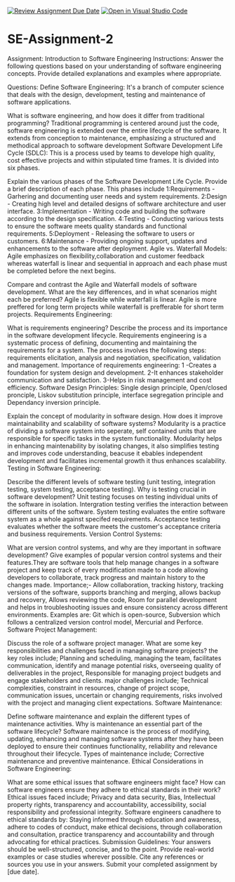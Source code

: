 [![Review Assignment Due Date](https://classroom.github.com/assets/deadline-readme-button-24ddc0f5d75046c5622901739e7c5dd533143b0c8e959d652212380cedb1ea36.svg)](https://classroom.github.com/a/-ucQIGTc)
[![Open in Visual Studio Code](https://classroom.github.com/assets/open-in-vscode-718a45dd9cf7e7f842a935f5ebbe5719a5e09af4491e668f4dbf3b35d5cca122.svg)](https://classroom.github.com/online_ide?assignment_repo_id=15244956&assignment_repo_type=AssignmentRepo)
# SE-Assignment-2
Assignment: Introduction to Software Engineering
Instructions:
Answer the following questions based on your understanding of software engineering concepts. Provide detailed explanations and examples where appropriate.

Questions:
Define Software Engineering: It's a branch of computer science that deals with the design, development, testing and maintenance of software applications.

What is software engineering, and how does it differ from traditional programming? Traditional programming is centered around just the code, software engineering is extended over the entire lifecycle of the software. It extends from conception to maintenance, emphasizing a structured and methodical approach to software development
Software Development Life Cycle (SDLC): This is a process used by teams to develope high quality, cost effective projects and within stipulated time frames. It is divided into six phases.

Explain the various phases of the Software Development Life Cycle. Provide a brief description of each phase. This phases include 1:Requirements - Garhering and documenting user needs and system requirements. 2:Design - Creating high level and detailed designs of software architecture and user interface. 3:Implementation - Writing code and building the software according to the design specification. 4:Testing - Conducting various tests to ensure the software meets quality standards and functional requirements. 5:Deployment - Releasing the software to users or customers. 6:Maintenance - Providing ongoing support, updates and enhancements to the software after deployment.
Agile vs. Waterfall Models: Agile emphasizes on flexibility,collaboration and customer feedback whereas waterfall is linear and sequential in approach and each phase must be completed before the next begins.

Compare and contrast the Agile and Waterfall models of software development. What are the key differences, and in what scenarios might each be preferred? Agile is flexible while waterfall is linear. Agile is more preffered for long term projects while waterfall is prefferable for short term projects.
Requirements Engineering:

What is requirements engineering? Describe the process and its importance in the software development lifecycle. Requirements engineering is a systematic process of defining, documenting and maintaining the requirements for a system. The process  involves the following steps: requirements elicitation, analysis and negotiation, specification, validation and management. Importance of requirements engineering: 1 -Creates a foundation for system design and development. 2-It enhances stakeholder communication and satisfaction. 3-Helps in risk management and cost efficiency.
Software Design Principles: Single design principle, Open/closed pronciple, Liskov substitution principle, interface segregation principle and Dependancy inversion principle.

Explain the concept of modularity in software design. How does it improve maintainability and scalability of software systems? Modularity is a practice of dividing a software system into seperate, self contained units that are responsible for specific tasks in the system functionality. Modularity helps in enhancing maintenability by isolating changes, it also simplifies testing and improves code understanding, beacuse it ebables independent development and facilitates incremental growth it thus enhances scalability.
Testing in Software Engineering:

Describe the different levels of software testing (unit testing, integration testing, system testing, acceptance testing). Why is testing crucial in software development? Unit testing focuses on testing individual units of the software in isolation. Intergration testing verifies the interaction between different units of the software. System testing evaluates the entire software system as a whole against specifed requirements. Acceptance testing evaluates whether the software meets the customer's acceptance criteria and business requirements.
Version Control Systems:

What are version control systems, and why are they important in software development? Give examples of popular version control systems and their features.They are software tools that help manage changes in a software project and keep track of every modification made to a code  allowing developers to collaborate, track progress and maintain history to the changes made. Importance;- Allow collaboration, tracking history, tracking versions of the software, supports branching and merging, allows backup and recovery, Allows reviewing the code, Room for parallel development and helps in troubleshooting issues and ensure consistency across different environments. Examples are: Git which is open-source, Subversion which follows a centralized version control model, Mercurial and Perforce.
Software Project Management:

Discuss the role of a software project manager. What are some key responsibilities and challenges faced in managing software projects? the key roles include; Planning and scheduling, managing the team, facilitates communication, identify and manage potential risks, overseeing quality of deliverables in the project, Responsible for managing project budgets and engage stakeholders and clients. major challenges include; Technical complexities, constraint in resources, change of project scope, communication issues, uncertain or changing requirements, risks involved with the project and managing client expectations.
Software Maintenance:

Define software maintenance and explain the different types of maintenance activities. Why is maintenance an essential part of the software lifecycle? Software maintenance is the process of modifying, updating, enhancing and managing software systems after they have been deployed to ensure their continues functionality, reliability and relevance throughout their lifecycle. Types of maintenance include; Corrective maintenance and preventive maintenance.
Ethical Considerations in Software Engineering:

What are some ethical issues that software engineers might face? How can software engineers ensure they adhere to ethical standards in their work? Ethical issues faced include; Privacy and data security, Bias, Intellectual property rights, transparency and accountability, accessibility, social responsibility and professional integrity. Software engineers canadhere to ethical standards by: Staying informed through education and awareness, adhere to codes of conduct, make ethical decisions, through collaboration and consultation, practice transparency and accountability and through advocating for ethical practices.
Submission Guidelines:
Your answers should be well-structured, concise, and to the point.
Provide real-world examples or case studies wherever possible.
Cite any references or sources you use in your answers.
Submit your completed assignment by [due date].
